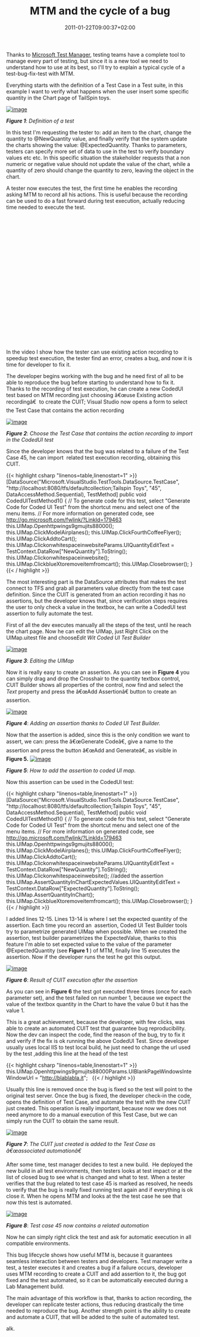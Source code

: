 ﻿---
title: "MTM and the cycle of a bug"
description: ""
date: 2011-01-22T09:00:37+02:00
draft: false
tags: [Microsoft Test Manager]
categories: [Team Foundation Server,Testing]
---
Thanks to [Microsoft Test Manager](http://msdn.microsoft.com/en-us/library/bb385901.aspx), testing teams have a complete tool to manage every part of testing, but since it is a new tool we need to understand how to use at its best, so I'll try to explain a typical cycle of a test-bug-fix-test with MTM.

Everything starts with the definition of a Test Case in a Test suite, in this example I want to verify what happens when the user insert some specific quantity in the Chart page of TailSpin toys.

[![image](https://www.codewrecks.com/blog/wp-content/uploads/2011/01/image_thumb11.png "image")](https://www.codewrecks.com/blog/wp-content/uploads/2011/01/image11.png)

 ***Figure 1***: *Definition of a test*

In this test I'm requesting the tester to: add an item to the chart, change the quantity to @NewQuantity value, and finally verify that the system update the charts showing the value: @ExpectedQuantity. Thanks to parameters, testers can specify more set of data to use in the test to verify boundary values etc etc. In this specific situation the stakeholder requests that a non numeric or negative value should not update the value of the chart, while a quantity of zero should change the quantity to zero, leaving the object in the chart.

A tester now executes the test, the first time he enables the recording asking MTM to record all his actions. This is useful because the recording can be used to do a fast forward during test execution, actually reducing time needed to execute the test.

<object width="425" height="344"><param name="movie" value="http://www.youtube.com/v/E4p5sRne-Jw?hl=en&amp;hd=1"><embed src="http://www.youtube.com/v/E4p5sRne-Jw?hl=en&amp;hd=1" type="application/x-shockwave-flash" width="425" height="344"></object>

In the video I show how the tester can use existing action recording to speedup test execution, the tester find an error, creates a bug, and now it is time for developer to fix it.

The developer begins working with the bug and he need first of all to be able to reproduce the bug before starting to understand how to fix it. Thanks to the recording of test execution, he can create a new CodedUI test based on MTM recording just choosing â€œuse Existing action recordingâ€  to create the CUIT; Visual Studio now opens a form to select the Test Case that contains the action recording

[![image](https://www.codewrecks.com/blog/wp-content/uploads/2011/01/image_thumb12.png "image")](https://www.codewrecks.com/blog/wp-content/uploads/2011/01/image12.png)

 ***Figure 2***: *Choose the Test Case that contains the action recording to import in the CodedUI test*

Since the developer knows that the bug was related to a failure of the Test Case 45, he can import  related test execution recording, obtaining this CUIT.

{{< highlight csharp "linenos=table,linenostart=1" >}}
[DataSource("Microsoft.VisualStudio.TestTools.DataSource.TestCase", "http://localhost:8080/tfs/defaultcollection;Tailspin Toys", "45", DataAccessMethod.Sequential), TestMethod]
public void CodedUITestMethod1()
{
// To generate code for this test, select "Generate Code for Coded UI Test" from the shortcut menu and select one of the menu items.
// For more information on generated code, see http://go.microsoft.com/fwlink/?LinkId=179463
this.UIMap.Openhttpwings9gmujits88000();
this.UIMap.ClickModelAirplanes();
this.UIMap.ClickFourthCoffeeFlyer();
this.UIMap.ClickAddtoCart();
this.UIMap.ClickonwhitespaceinwebsiteParams.UIQuantityEditText = TestContext.DataRow["NewQuantity"].ToString();
this.UIMap.Clickonwhitespaceinwebsite();
this.UIMap.ClickblueXtoremoveitemfromcart();
this.UIMap.Closebrowser();
}
{{< / highlight >}}

The most interesting part is the DataSource attributes that makes the test connect to TFS and grab all parameters value directly from the test case definition. Since the CUIT is generated from an action recording it has no assertions, but the developer knows that, since verification steps requires the user to only check a value in the textbox, he can write a CodedUI test assertion to fully automate the test.

First of all the dev executes manually all the steps of the test, until he reach the chart page. Now he can edit the UIMap, just Right Click on the UIMap.uitest file and choose*Edit Wit Coded UI Test Builder*

[![image](https://www.codewrecks.com/blog/wp-content/uploads/2011/01/image_thumb13.png "image")](https://www.codewrecks.com/blog/wp-content/uploads/2011/01/image13.png)

 ***Figure 3***: *Editing the UIMap*

Now it is really easy to create an assertion. As you can see in  **Figure 4** you can simply drag and drop the Crosshair to the quantity textbox control, CUIT Builder shows all properties of the control, now find and select the *Text* property and press the â€œAdd Assertionâ€ button to create an assertion.

[![image](https://www.codewrecks.com/blog/wp-content/uploads/2011/01/image_thumb14.png "image")](https://www.codewrecks.com/blog/wp-content/uploads/2011/01/image14.png)

 ***Figure 4***: *Adding an assertion thanks to Coded UI Test Builder.*

Now that the assertion is added, since this is the only condition we want to assert, we can: press the â€œGenerate Codeâ€, give a name to the assertion and press the button â€œAdd and Generateâ€, as visible in  **Figure 5.** [![image](https://www.codewrecks.com/blog/wp-content/uploads/2011/01/image_thumb15.png "image")](https://www.codewrecks.com/blog/wp-content/uploads/2011/01/image15.png)

 ***Figure 5***: *How to add the assertion to coded UI map.*

Now this assertion can be used in the CodedUI test:

{{< highlight csharp "linenos=table,linenostart=1" >}}
[DataSource("Microsoft.VisualStudio.TestTools.DataSource.TestCase", "http://localhost:8080/tfs/defaultcollection;Tailspin Toys", "45", DataAccessMethod.Sequential), TestMethod]
public void CodedUITestMethod1()
{
// To generate code for this test, select "Generate Code for Coded UI Test" from the shortcut menu and select one of the menu items.
// For more information on generated code, see http://go.microsoft.com/fwlink/?LinkId=179463
this.UIMap.Openhttpwings9gmujits88000();
this.UIMap.ClickModelAirplanes();
this.UIMap.ClickFourthCoffeeFlyer();
this.UIMap.ClickAddtoCart();
this.UIMap.ClickonwhitespaceinwebsiteParams.UIQuantityEditText = TestContext.DataRow["NewQuantity"].ToString();
this.UIMap.Clickonwhitespaceinwebsite();
//added the assertion
this.UIMap.AssertQuantityInChartExpectedValues.UIQuantityEditText =
TestContext.DataRow["ExpectedQuantity"].ToString();
this.UIMap.AssertQuantityInChart();
 
this.UIMap.ClickblueXtoremoveitemfromcart();
this.UIMap.Closebrowser();
}
{{< / highlight >}}

I added lines 12-15. Lines 13-14 is where I set the expected quantity of the assertion. Each time you record an  assertion, Coded UI Test Builder tools try to parametrize generated UIMap when possible. When we created the assertion, test builder parametrizes the ExpectedValue, thanks to this feature I'm able to set expected value to the value of the parameter @ExpectedQuantity (see  **Figure 1** ) of MTM, finally line 15 executes the assertion. Now if the developer runs the test he got this output.

[![image](https://www.codewrecks.com/blog/wp-content/uploads/2011/01/image_thumb16.png "image")](https://www.codewrecks.com/blog/wp-content/uploads/2011/01/image16.png)

 ***Figure 6***: *Result of CUIT execution after the assertion*

As you can see in  **Figure 6** the test got executed three times (once for each parameter set), and the test failed on run number 1, because we expect the value of the textbox quantity in the Chart to have the value 0 but it has the value 1.

This is a great achievement, because the developer, with few clicks, was able to create an automated CUIT test that guarantee bug reproducibility. Now the dev can inspect the code, find the reason of the bug, try to fix it and verify if the fix is ok running the above CodedUI Test. Since developer usually uses local IIS to test local build, he just need to change the url used by the test ,adding this line at the head of the test

{{< highlight csharp "linenos=table,linenostart=1" >}}
this.UIMap.Openhttpwings9gmujits88000Params.UIBlankPageWindowsInteWindowUrl
= "http://blablabla.it";
 
{{< / highlight >}}

Usually this line is removed once the bug is fixed so the test will point to the original test server. Once the bug is fixed, the developer check-in the code, opens the definition of Test Case, and automate the test with the new CUIT just created. This operation is really important, because now we does not need anymore to do a manual execution of this Test Case, but we can simply run the CUIT to obtain the same result.

[![image](https://www.codewrecks.com/blog/wp-content/uploads/2011/01/image_thumb17.png "image")](https://www.codewrecks.com/blog/wp-content/uploads/2011/01/image17.png)

 ***Figure 7***: *The CUIT just created is added to the Test Case as â€œassociated automationâ€*

After some time, test manager decides to test a new build.  He deployed the new build in all test environments, then testers looks at test impact or at the list of closed bug to see what is changed and what to test. When a tester verifies that the bug related to test case 45 is marked as resolved, he needs to verify that the bug is really fixed running test again and if everything is ok close it. When he opens MTM and looks at the the test case he see that now this test is automated.

[![image](https://www.codewrecks.com/blog/wp-content/uploads/2011/01/image_thumb18.png "image")](https://www.codewrecks.com/blog/wp-content/uploads/2011/01/image18.png)

 ***Figure 8***: *Test case 45 now contains a related automation*

Now he can simply right click the test and ask for automatic execution in all compatible environments.

This bug lifecycle shows how useful MTM is, because it guarantees seamless interaction between testers and developers. Test manager write a test, a tester executes it and creates a bug if a failure occurs, developer uses MTM recording to create a CUIT and add assertion to it, the bug got fixed and the test automated, so it can be automatically executed during a Lab Management build.

The main advantage of this workflow is that, thanks to action recording, the developer can replicate tester actions, thus reducing drastically the time needed to reproduce the bug. Another strength point is the ability to create and automate a CUIT, that will be added to the suite of automated test.

alk.
